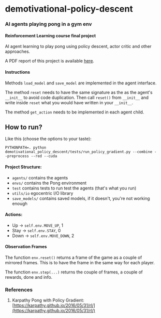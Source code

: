 # demotivational-policy-descent
### AI agents playing pong in a gym env
#### Reinforcement Learning course final project

AI agent learning to play pong using policy descent, actor critic and other approaches.

A PDF report of this project is available [here](https://github.com/fcole90/demotivational-policy-descent/releases/download/report/RL_report.pdf).

#### Instructions

Methods `load_model` and `save_model` are implemented in
the agent interface.

The method `reset` needs to have the same signature as
the as the agent's `__init__` to avoid code duplication. 
Then call `reset()` from `__init__` and write inside `reset` what you 
would have written in your `__init__`.

The method `get_action` needs to be implemented in each
agent child.

## How to run?
Like this (choose the options to your taste):

`PYTHONPATH=. python demotivational_policy_descent/tests/run_policy_gradient.py --combine --preprocess --red --cuda`

#### Project Structure:

  - `agents/` contains the agents
  - `envs/` contains the Pong environment
  - `test` contains tests to run test the agents (that's what you run)
  - `utils/io` egocentric I/O library
  - `save_models/` contains saved models, if it doesn't, you're not working enough

#### Actions:

  - Up -> `self.env.MOVE_UP`, 1
  - Stay -> `self.env.STAY`, 0
  - Down -> `self.env.MOVE_DOWN`, 2
 
#### Observation Frames
The function `env.reset()` returns a frame of the game as a couple of
mirrored frames. This is to have the frame in the same way for each player.

The function `env.step(...)` returns the couple of frames, a couple of 
rewards, done and info.

### References

1. Karpathy Pong with Policy Gradient: [https://karpathy.github.io/2016/05/31/rl/](https://karpathy.github.io/2016/05/31/rl/)
